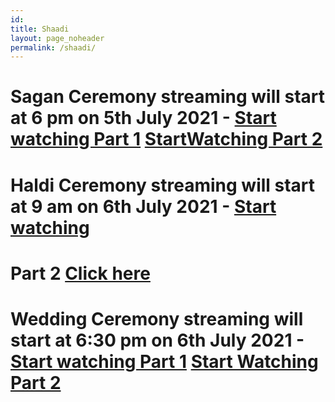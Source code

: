 ```yaml
---
id: 
title: Shaadi
layout: page_noheader
permalink: /shaadi/
---
```


# Sagan Ceremony streaming will start at 6 pm on 5th July 2021 - [Start watching Part 1](https://youtu.be/DNZYdU3Benc) [StartWatching Part 2](https://youtu.be/DsiKYTJH2oE)

# Haldi Ceremony streaming will start at 9 am on 6th July 2021 - [Start watching](https://youtu.be/rEeyObVdJXw)
# Part 2 [Click here](https://youtu.be/32F7JuTwbTw)
# Wedding Ceremony streaming will start at 6:30 pm on 6th July 2021 - [Start watching Part 1](https://youtu.be/oDc-yzHrJ9g) [Start Watching Part 2](https://youtu.be/jlpPyySTJB0)
